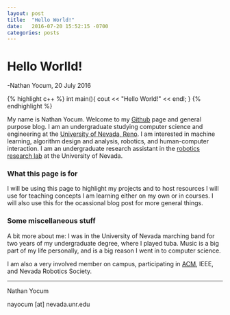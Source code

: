 ```yaml
---
layout: post
title:  "Hello World!"
date:   2016-07-20 15:52:15 -0700
categories: posts
---
```


# Hello Worlld!
-Nathan Yocum, 20 July 2016

{% highlight c++ %}
int main(){
  cout << "Hello World!" << endl;
}
{% endhighlight %}

My name is Nathan Yocum. Welcome to my [Github][Github] page and general purpose blog. I am an undergraduate studying computer science and engineering at the [University of Nevada, Reno][cse].
I am interested in machine learning, algorithm design and analysis, robotics, and human-computer interaction. I am an undergraduate research assistant in the [robotics research lab][rrl] at the University of Nevada.

### What this page is for

I will be using this page to highlight my projects and to host resources I will use for teaching concepts I am learning either on my own or in courses.
I will also use this for the ocassional blog post for more general things.

### Some miscellaneous stuff

A bit more about me: I was in the University of Nevada marching band for two years of my undergraduate degree, where I played tuba. Music is a big part of my life personally, and is a big reason I went in to computer science.

I am also a very involved member on campus, participating in [ACM][acm], IEEE, and Nevada Robotics Society.

---
Nathan Yocum

nayocum [at] nevada.unr.edu

[Github]: http://github.com/NathanYo
[cse]: http://cse.unr.edu
[rrl]: http://rrl.cse.unr.edu/en/
[acm]: http://www.unracm.com/